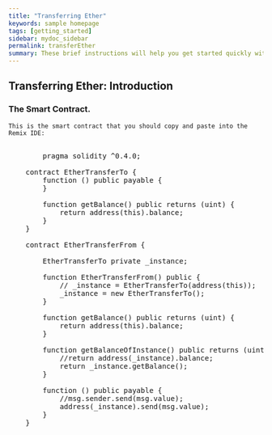 ```yaml
---
title: "Transferring Ether"
keywords: sample homepage
tags: [getting_started]
sidebar: mydoc_sidebar
permalink: transferEther
summary: These brief instructions will help you get started quickly with the solidity development.
---
```



## Transferring Ether: Introduction

### The Smart Contract.

```
This is the smart contract that you should copy and paste into the Remix IDE:

```


<pre>

        pragma solidity ^0.4.0;

    contract EtherTransferTo {
        function () public payable {
        }

        function getBalance() public returns (uint) {
            return address(this).balance;
        }
    }

    contract EtherTransferFrom {

        EtherTransferTo private _instance;

        function EtherTransferFrom() public {
            // _instance = EtherTransferTo(address(this));
            _instance = new EtherTransferTo();
        }

        function getBalance() public returns (uint) {
            return address(this).balance;
        }

        function getBalanceOfInstance() public returns (uint) {
            //return address(_instance).balance;
            return _instance.getBalance();
        }

        function () public payable {
            //msg.sender.send(msg.value);
            address(_instance).send(msg.value);
        }
    }
    
  </pre>
